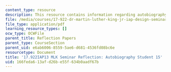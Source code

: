 ```yaml
---
content_type: resource
description: This resource contains information regarding autobiography Student 15.
file: /media/courses/17-922-dr-martin-luther-king-jr-iap-design-seminar-january-iap-2013/166feda613afd26be55f634b0aadf67b_MIT17_922IAP13_RefPapr3Q.pdf
file_type: application/pdf
learning_resource_types: []
ocw_type: OCWFile
parent_title: Reflection Papers
parent_type: CourseSection
parent_uid: e6ab6006-8559-5ae6-d681-4536fd08bc6e
resourcetype: Document
title: '17.922IAP13 MLK Seminar Reflection: Autobiography Student 15'
uid: 166feda6-13af-d26b-e55f-634b0aadf67b
---
```

